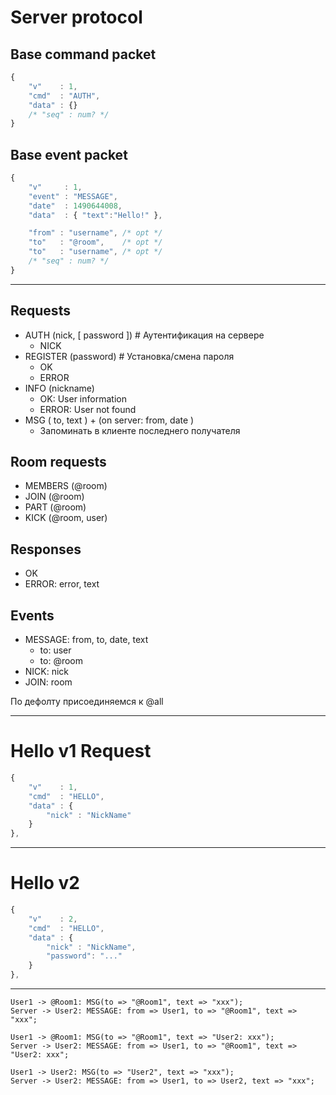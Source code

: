# Server protocol

## Base command packet
```js
{
    "v"    : 1,
    "cmd"  : "AUTH",
    "data" : {}
    /* "seq" : num? */
}
```

## Base event packet
```js
{
    "v"     : 1,
    "event" : "MESSAGE",
    "date"  : 1490644008,
    "data"  : { "text":"Hello!" },

    "from" : "username", /* opt */
    "to"   : "@room",    /* opt */
    "to"   : "username", /* opt */
    /* "seq" : num? */
}
```

---

## Requests
- AUTH (nick, [ password ]) # Аутентификация на сервере
    + NICK
- REGISTER (password) # Установка/смена пароля
    + OK
    + ERROR
- INFO (nickname)
    + OK: User information
    + ERROR: User not found
- MSG ( to, text ) + (on server: from, date )
    + Запоминать в клиенте последнего получателя

## Room requests

- MEMBERS (@room)
- JOIN (@room)
- PART (@room)
- KICK (@room, user)


## Responses
- OK
- ERROR: error, text

## Events
- MESSAGE: from, to, date, text
    + to: user
    + to: @room
- NICK: nick
- JOIN: room

По дефолту присоединяемся к @all


---

# Hello v1 Request

```js
{
    "v"    : 1,
    "cmd"  : "HELLO",
    "data" : {
        "nick" : "NickName"
    }
},
```

---

# Hello v2

```js
{
    "v"    : 2,
    "cmd"  : "HELLO",
    "data" : {
        "nick" : "NickName",
        "password": "..."
    }
},
```

----

```
User1 -> @Room1: MSG(to => "@Room1", text => "xxx");
Server -> User2: MESSAGE: from => User1, to => "@Room1", text => "xxx";
```

```
User1 -> @Room1: MSG(to => "@Room1", text => "User2: xxx");
Server -> User2: MESSAGE: from => User1, to => "@Room1", text => "User2: xxx";
```

```
User1 -> User2: MSG(to => "User2", text => "xxx");
Server -> User2: MESSAGE: from => User1, to => User2, text => "xxx";
```









